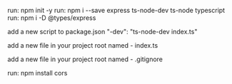 run: npm init -y 
run: npm i --save express ts-node-dev ts-node typescript
run: npm i -D @types/express  

add a new script to package.json 
   "-dev": "ts-node-dev index.ts"

add a new file in your project root named - index.ts

add a new file in your project root named -  .gitignore


run: npm install cors
